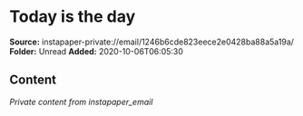 # Today is the day

**Source:** instapaper-private://email/1246b6cde823eece2e0428ba88a5a19a/
**Folder:** Unread
**Added:** 2020-10-06T06:05:30




## Content
*Private content from instapaper_email*
